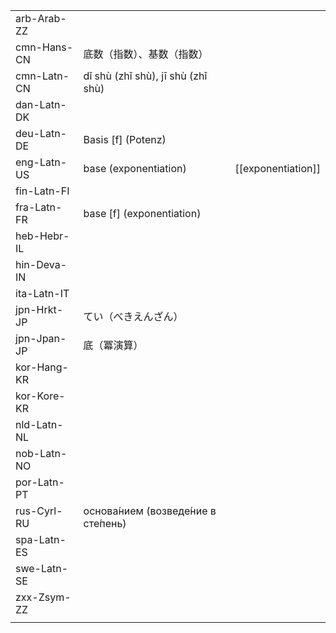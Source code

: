 | | | |
|-|-|-|
| arb-Arab-ZZ |  |  |
| cmn-Hans-CN | 底数（指数）、基数（指数） |  |
| cmn-Latn-CN | dǐ shù (zhǐ shù), jī shù (zhǐ shù) |  |
| dan-Latn-DK |  |  |
| deu-Latn-DE | Basis [f] (Potenz) |  |
| eng-Latn-US | base (exponentiation) | [[exponentiation]] |
| fin-Latn-FI |  |  |
| fra-Latn-FR | base [f] (exponentiation) |  |
| heb-Hebr-IL |  |  |
| hin-Deva-IN |  |  |
| ita-Latn-IT |  |  |
| jpn-Hrkt-JP | てい（べきえんざん） |  |
| jpn-Jpan-JP | 底（冪演算） |  |
| kor-Hang-KR |  |  |
| kor-Kore-KR |  |  |
| nld-Latn-NL |  |  |
| nob-Latn-NO |  |  |
| por-Latn-PT |  |  |
| rus-Cyrl-RU | основа́нием (возведе́ние в сте́пень) |  |
| spa-Latn-ES |  |  |
| swe-Latn-SE |  |  |
| zxx-Zsym-ZZ |  |  |
|  |  |  |
